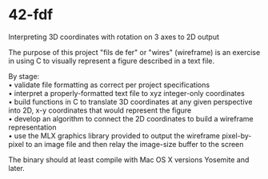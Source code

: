 # 42-fdf
Interpreting 3D coordinates with rotation on 3 axes to 2D output

The purpose of this project "fils de fer" or "wires" (wireframe) is an exercise in using C to visually represent a figure described in a text file.

By stage:
  <br>• validate file formatting as correct per project specifications
  <br>• interpret a properly-formatted text file to xyz integer-only coordinates
  <br>• build functions in C to translate 3D coordinates at any given perspective into 2D, x-y coordinates that would represent the figure
  <br>• develop an algorithm to connect the 2D coordinates to build a wireframe representation
  <br>• use the MLX graphics library provided to output the wireframe pixel-by-pixel to an image file and then relay the image-size buffer to the screen
  
The binary should at least compile with Mac OS X versions Yosemite and later.
